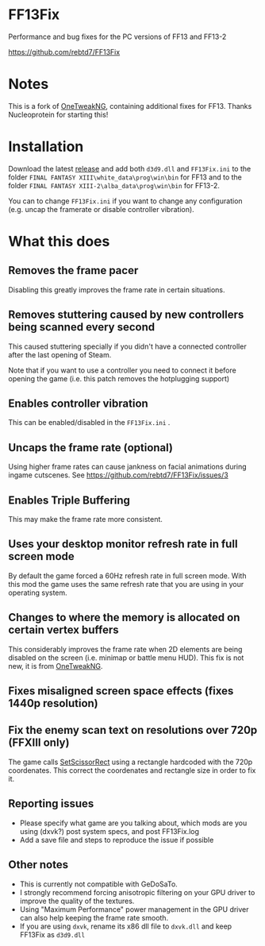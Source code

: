 # FF13Fix
Performance and bug fixes for the PC versions of FF13 and FF13-2

https://github.com/rebtd7/FF13Fix

# Notes
This is a fork of [OneTweakNG](https://github.com/Nucleoprotein/OneTweakNG), containing additional fixes for FF13.
Thanks Nucleoprotein for starting this!

# Installation
Download the latest [release](https://github.com/rebtd7/FF13Fix/releases) and add both ```d3d9.dll``` and ```FF13Fix.ini``` to the folder ```FINAL FANTASY XIII\white_data\prog\win\bin``` for FF13 and to the folder ```FINAL FANTASY XIII-2\alba_data\prog\win\bin``` for FF13-2.

You can to change ```FF13Fix.ini``` if you want to change any configuration (e.g. uncap the framerate or disable controller vibration).

# What this does

## Removes the frame pacer
Disabling this greatly improves the frame rate in certain situations.

## Removes stuttering caused by new controllers being scanned every second
This caused stuttering specially if you didn't have a connected controller after the last opening of Steam.

Note that if you want to use a controller you need to connect it before opening the game (i.e. this patch removes the hotplugging support)

## Enables controller vibration
This can be enabled/disabled in the ```FF13Fix.ini``` . 

## Uncaps the frame rate (optional)
Using higher frame rates can cause jankness on facial animations during ingame cutscenes.
See https://github.com/rebtd7/FF13Fix/issues/3

## Enables Triple Buffering
This may make the frame rate more consistent.

## Uses your desktop monitor refresh rate in full screen mode
By default the game forced a 60Hz refresh rate in full screen mode. With this mod the game uses the same refresh rate that you are using in your operating system.

## Changes to where the memory is allocated on certain vertex buffers
This considerably improves the frame rate when 2D elements are being disabled on the screen (i.e. minimap or battle menu HUD). This fix is not new, it is from [OneTweakNG](https://github.com/Nucleoprotein/OneTweakNG).

## Fixes misaligned screen space effects (fixes 1440p resolution)

## Fix the enemy scan text on resolutions over 720p (FFXIII only)
The game calls [SetScissorRect](https://docs.microsoft.com/en-us/windows/win32/api/d3d9helper/nf-d3d9helper-idirect3ddevice9-setscissorrect) using a rectangle hardcoded with the 720p coordenates. This correct the coordenates and rectangle size in order to fix it.

## Reporting issues
* Please specify what game are you talking about, which mods are you using (dxvk?) post system specs, and post FF13Fix.log
* Add a save file and steps to reproduce the issue if possible

## Other notes
* This is currently not compatible with GeDoSaTo. 
* I strongly recommend forcing anisotropic filtering on your GPU driver to improve the quality of the textures.
* Using "Maximum Performance" power management in the GPU driver can also help keeping the frame rate smooth. 
* If you are using ```dxvk```, rename its x86 dll file to ```dxvk.dll``` and keep FF13Fix as ```d3d9.dll```
